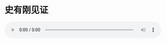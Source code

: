 # 史有刚见证

<audio style="width: 100%;" preload="false" controls controlslist="nodownload"><source src="//cdn.simai.ml/audio/mp3/old/12208.mp3" type="audio/mpeg">Your browser does not support the audio element.</audio>


